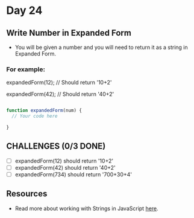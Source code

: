 # Day 24

## Write Number in Expanded Form

- You will be given a number and you will need to return it as a string in Expanded Form.

### For example:

expandedForm(12); // Should return '10+2'

expandedForm(42); // Should return '40+2'


```javascript

function expandedForm(num) {
  // Your code here
  
}

```

## CHALLENGES (0/3 DONE)

- [ ] expandedForm(12) should return '10+2'
- [ ] expandedForm(42) should return '40+2'
- [ ] expandedForm(734) should return '700+30+4'

## Resources

- Read more about working with Strings in JavaScript [here](https://developer.mozilla.org/en-US/docs/Web/JavaScript/Reference/Global_Objects/String).
